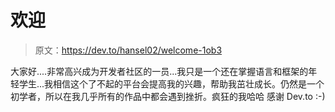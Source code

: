 # 欢迎

> 原文：<https://dev.to/hansel02/welcome-1ob3>

大家好....非常高兴成为开发者社区的一员...我只是一个还在掌握语言和框架的年轻学生...我相信这个了不起的平台会提高我的兴趣，帮助我茁壮成长。仍然是一个初学者，所以在我几乎所有的作品中都会遇到挫折。疯狂的我哈哈
感谢 Dev.to :-)